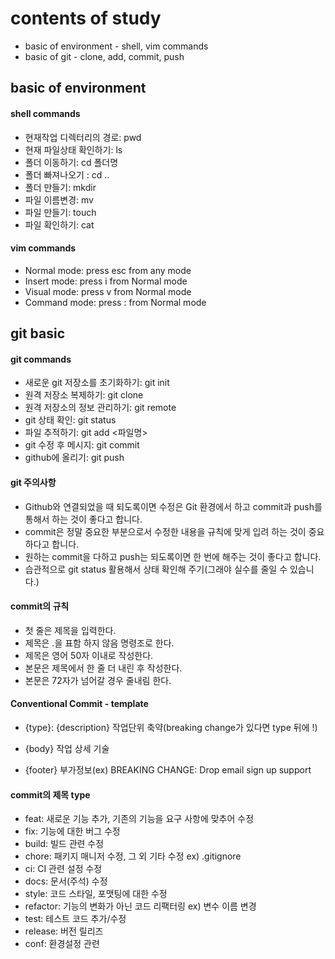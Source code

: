 # contents of study

- basic of environment - shell, vim commands
- basic of git - clone, add, commit, push

## basic of environment

#### shell commands

- 현재작업 디렉터리의 경로: pwd
- 현재 파일상태 확인하기: ls
- 폴더 이동하기: cd 폴더명
- 폴더 빠져나오기 : cd ..
- 폴더 만들기: mkdir
- 파일 이름변경: mv
- 파일 만들기: touch
- 파일 확인하기: cat

#### vim commands

- Normal mode: press esc from any mode
- Insert mode: press i from Normal mode
- Visual mode: press v from Normal mode
- Command mode: press : from Normal mode

## git basic

#### git commands

- 새로운 git 저장소를 초기화하기: git init
- 원격 저장소 복제하기: git clone
- 원격 저장소의 정보 관리하기: git remote
- git 상태 확인: git status
- 파일 추적하기: git add <파일명>
- git 수정 후 메시지: git commit
- github에 올리기: git push

#### git 주의사항

- Github와 연결되었을 때 되도록이면 수정은 Git 환경에서 하고 commit과 push를 통해서 하는 것이 좋다고 합니다.
- commit은 정말 중요한 부분으로서 수정한 내용을 규칙에 맞게 입려 하는 것이 중요하다고 합니다.
- 원하는 commit을 다하고 push는 되도록이면 한 번에 해주는 것이 좋다고 합니다.
- 습관적으로 git status 활용해서 상태 확인해 주기(그래야 실수를 줄일 수 있습니다.)

#### commit의 규칙

- 첫 줄은 제목을 입력한다.
- 제목은 .을 표함 하지 않음 명령조로 한다.
- 제목은 영어 50자 이내로 작성한다.
- 본문은 제목에서 한 줄 더 내린 후 작성한다.
- 본문은 72자가 넘어갈 경우 줄내림 한다.

#### Conventional Commit - template

- {type}: {description} 작업단위 축약(breaking change가 있다면 type 뒤에 !)

- {body} 작업 상세 기술

- {footer} 부가정보(ex) BREAKING CHANGE: Drop email sign up support

#### commit의 제목 type

- feat: 새로운 기능 추가, 기존의 기능을 요구 사항에 맞추어 수정
- fix: 기능에 대한 버그 수정
- build: 빌드 관련 수정
- chore: 패키지 매니저 수정, 그 외 기타 수정 ex) .gitignore
- ci: CI 관련 설정 수정
- docs: 문서(주석) 수정
- style: 코드 스타일, 포맷팅에 대한 수정
- refactor: 기능의 변화가 아닌 코드 리팩터링 ex) 변수 이름 변경
- test: 테스트 코드 추가/수정
- release: 버전 릴리즈
- conf: 환경설정 관련
